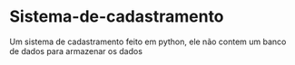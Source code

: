 # Sistema-de-cadastramento
Um sistema de cadastramento feito em python, ele não contem um banco de dados para armazenar os dados
